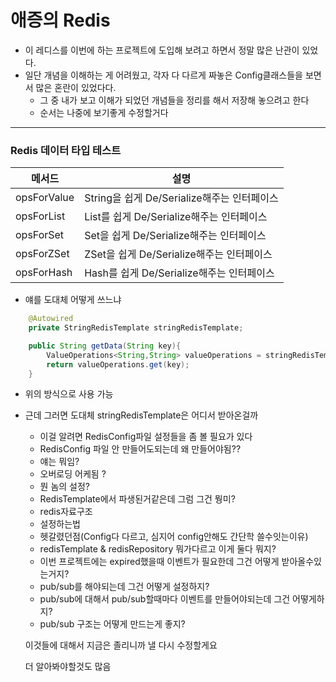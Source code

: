 # 애증의 Redis

* 이 레디스를 이번에 하는 프로젝트에 도입해 보려고 하면서 정말 많은 난관이 있었다.
* 일단 개념을 이해하는 게 어려웠고, 각자 다 다르게 짜놓은 Config클래스들을 보면서 많은 혼란이 있었다다.
  * 그 중 내가 보고 이해가 되었던 개념들을 정리를 해서 저장해 놓으려고 한다
  * 순서는 나중에 보기좋게 수정할거다

---

### Redis 데이터 타입 테스트

| 메서드      | 설명                                        |
| ----------- | ------------------------------------------- |
| opsForValue | String을 쉽게 De/Serialize해주는 인터페이스 |
| opsForList  | List를 쉽게 De/Serialize해주는 인터페이스   |
| opsForSet   | Set을 쉽게 De/Serialize해주는 인터페이스    |
| opsForZSet  | ZSet을 쉽게 De/Serialize해주는 인터페이스   |
| opsForHash  | Hash를 쉽게 De/Serialize해주는 인터페이스   |

* 얘를 도대체 어떻게 쓰느냐

```Java
    @Autowired
    private StringRedisTemplate stringRedisTemplate;

    public String getData(String key){
        ValueOperations<String,String> valueOperations = stringRedisTemplate.opsForValue();
        return valueOperations.get(key);
    }
```

* 위의 방식으로 사용 가능

* 근데 그러면 도대체 stringRedisTemplate은 어디서 받아온걸까

  * 이걸 알려면 RedisConfig파일 설정들을 좀 볼 필요가 있다
  * RedisConfig 파일 안 만들어도되는데 왜 만들어야됨??
  * 얘는 뭐임?
  * 오버로딩 어케됨 ?
  * 뭔 놈의 설정?
  * RedisTemplate에서 파생된거같은데 그럼 그건 뭥미?
  * redis자료구조
  * 설정하는법
  * 헷갈렸던점(Config다 다르고, 심지어 config안해도 간단학 쓸수잇는이유)
  * redisTemplate & redisRepository 뭐가다르고 이게 둘다 뭐지?
  * 이번 프로젝트에는 expired했을때 이벤트가 필요한데 그건 어떻게 받아올수있는거지?
  * pub/sub를 해야되는데 그건 어떻게 설정하지?
  * pub/sub에 대해서 pub/sub할때마다 이벤트를 만들어야되는데 그건 어떻게하지?
  * pub/sub 구조는 어떻게 만드는게 좋지?

  이것들에 대해서 지금은 졸리니까 낼 다시 수정할게요

  더 알아봐야할것도 많음
